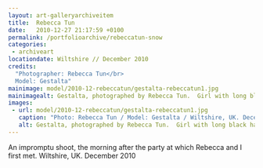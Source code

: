 ```yaml
---
layout: art-galleryarchiveitem
title:  Rebecca Tun
date:   2010-12-27 21:17:59 +0100
permalink: /portfolioarchive/rebeccatun-snow
categories:
 - archiveart
locationdate: Wiltshire // December 2010
credits:
  "Photographer: Rebecca Tun</br>
  Model: Gestalta"
mainimage: model/2010-12-rebeccatun/gestalta-rebeccatun1.jpg
mainimagealt: Gestalta, photographed by Rebecca Tun.  Girl with long black hair standing in the snow, wearing a white skirt.
images:
 - url: model/2010-12-rebeccatun/gestalta-rebeccatun1.jpg
   caption: "Photo: Rebecca Tun / Model: Gestalta / Wiltshire, UK. December 2010"
   alt: Gestalta, photographed by Rebecca Tun.  Girl with long black hair standing in the snow, wearing a white skirt.
---
```


An impromptu shoot, the morning after the party at which Rebecca and I first met. Wiltshire, UK. December 2010
